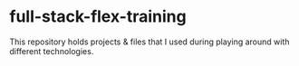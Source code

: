 # full-stack-flex-training
This repository holds projects &amp; files that I used during playing around with different technologies.
